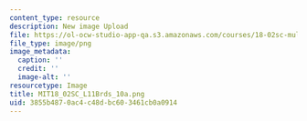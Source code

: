```yaml
---
content_type: resource
description: New image Upload
file: https://ol-ocw-studio-app-qa.s3.amazonaws.com/courses/18-02sc-multivariable-calculus-fall-2010/3855b4870ac4c48dbc603461cb0a0914_MIT18_02SC_L11Brds_10a.png
file_type: image/png
image_metadata:
  caption: ''
  credit: ''
  image-alt: ''
resourcetype: Image
title: MIT18_02SC_L11Brds_10a.png
uid: 3855b487-0ac4-c48d-bc60-3461cb0a0914
---
```

